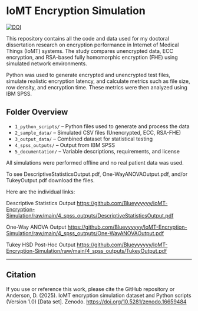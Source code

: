 # IoMT Encryption Simulation

[![DOI](https://zenodo.org/badge/1029379486.svg)](https://doi.org/10.5281/zenodo.16659484)

This repository contains all the code and data used for my doctoral dissertation research on encryption performance in Internet of Medical Things (IoMT) systems. The study compares unencrypted data, ECC encryption, and RSA-based fully homomorphic encryption (FHE) using simulated network environments.

Python was used to generate encrypted and unencrypted test files, simulate realistic encryption latency, and calculate metrics such as file size, row density, and encryption time. These metrics were then analyzed using IBM SPSS.

## Folder Overview

- `1_python_scripts/` – Python files used to generate and process the data  
- `2_sample_data/` – Simulated CSV files (Unencrypted, ECC, RSA-FHE)  
- `3_output_data/` – Combined dataset for statistical testing  
- `4_spss_outputs/` – Output from IBM SPSS  
- `5_documentation/` – Variable descriptions, requirements, and license

All simulations were performed offline and no real patient data was used.

To see DescriptiveStatisticsOutput.pdf, One-WayANOVAOutput.pdf, and/or TukeyOutput.pdf download the files. 

Here are the individual links:

Descriptive Statistics Output
https://github.com/Blueyyyyyy/IoMT-Encryption-Simulation/raw/main/4_spss_outputs/DescriptiveStatisticsOutput.pdf

One-Way ANOVA Output
https://github.com/Blueyyyyyy/IoMT-Encryption-Simulation/raw/main/4_spss_outputs/One-WayANOVAOutput.pdf

Tukey HSD Post-Hoc Output
https://github.com/Blueyyyyyy/IoMT-Encryption-Simulation/raw/main/4_spss_outputs/TukeyOutput.pdf

---

## Citation

If you use or reference this work, please cite the GitHub repository or Anderson, D. (2025). IoMT encryption simulation dataset and Python scripts (Version 1.0) [Data set]. Zenodo. https://doi.org/10.5281/zenodo.16659484
